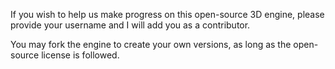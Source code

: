 If you wish to help us make progress on this open-source 3D engine, please provide your username and I will add you as a contributor.

You may fork the engine to create your own versions, as long as the open-source license is followed.
